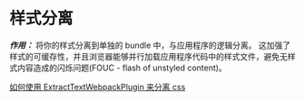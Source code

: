 

样式分离
=======

***作用：*** 将你的样式分离到单独的 bundle 中，与应用程序的逻辑分离。 这加强了样式的可缓存性，并且浏览器能够并行加载应用程序代码中的样式文件，避免无样式内容造成的闪烁问题(FOUC - flash of unstyled content)。


[如何使用 ExtractTextWebpackPlugin 来分离 css](http://www.css88.com/doc/webpack2/guides/code-splitting-css)